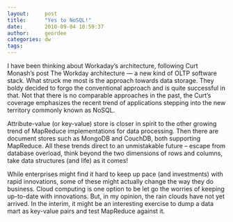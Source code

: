 ```yaml
---
layout:     post
title:      "Yes to NoSQL!"
date:       2010-09-04 18:59:37
author:     geordee
categories: dw
tags:       
---
```


I have been thinking about Workaday’s architecture, following Curt Monash’s post The Workday architecture — a new kind of OLTP software stack. What struck me most is the approach towards data storage. They boldy decided to forgo the conventional approach and is quite successful in that. Not that there is no comparable approaches in the past, the Curt’s coverage emphasizes the recent trend of applications stepping into the new territory commonly known as NoSQL.

Attribute-value (or key-value) store is closer in spirit to the other growing trend of MapReduce implementations for data processing. Then there are document stores such as MongoDB and CouchDB, both supporting MapReduce. All these trends direct to an unmistakable future – escape from database overload, think beyond the two dimensions of rows and columns, take data structures (and life) as it comes!

While enterprises might find it hard to keep up pace (and investments) with rapid innovations, some of these might actually change the way they do business. Cloud computing is one option to be let go the worries of keeping up-to-date with innovations. But, in my opinion, the rain clouds have not yet arrived. In the interim, it might be an interesting exercise to dump a data mart as key-value pairs and test MapReduce against it.
